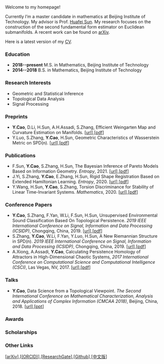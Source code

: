 Welcome to my homepage!

Currently I’m a master candidate in mathematics at Beijing Institute of Technology. My advisor is Prof. [Huafei Sun](https://math.bit.edu.cn/szdw/azcpl/js/shf/index.htm). My research focuses on the construction of the second fundamental form estimator on Euclidean submanifolds. A recent work can be found on [arXiv](https://arxiv.org/abs/1905.10725).

Here is a latest version of my [CV](cv.pdf).

### Education

- **2018--present** M.S. in Mathematics, Beijing Institute of Technology
- **2014--2018** B.S. in Mathematics, Beijing Institute of Technology 

### Research Interests

- Geometric and Statistical Inference
- Topological Data Analysis
- Signal Processing

### Preprints

- **Y.Cao**, D.Li, H.Sun, A.H.Assadi, S.Zhang, Efficient Weingarten Map and Curvature Estimation on Manifolds. [[url](https://arxiv.org/abs/1905.10725)],[[pdf](/papers-and-ppts/weingarten-v2.pdf)]
- Y.Luo, S.Zhang, **Y.Cao**, H.Sun, Geometric Characteristics of Wasserstein Metric on SPD(n). [[url](https://arxiv.org/abs/2012.07106)],[[pdf](luo-v1.pdf)]

### Publications  

- F.Sun, **Y.Cao**, S.Zhang, H.Sun, The Bayesian Inference of Pareto Models Based on Information Geometry. *Entropy*, 2021. [[url](https://www.mdpi.com/1099-4300/23/1/45)],[[pdf](entropy-sun.pdf)] 
- J.Yi, S.Zhang, **Y.Cao**, E.Zhang, H.Sun, Rigid Shape Registration Based on Extended Hamiltonian Learning. *Entropy*, 2020. [[url](https://www.mdpi.com/1099-4300/22/5/539)],[[pdf](entropy-yi.pdf)]
- Y.Wang, H.Sun, **Y.Cao**, S.Zhang, Torsion Discriminance for Stability of Linear Time-Invariant Systems. *Mathematics*, 2020. [[url](https://www.mdpi.com/2227-7390/8/3/386)],[[pdf](mathematics-wang.pdf)] 

### Conference Papers

- **Y.Cao**, S.Zhang, F.Yan, W.Li, F.Sun, H.Sun, Unsupervised Environmental Sound Classification Based On Topological Persistence. *2019 IEEE International Conference on Signal, Information and Data Processing (ICSIDP)*, Chongqing, China, 2019. [[url](https://ieeexplore.ieee.org/document/9173135)],[[pdf](icsidp2019cao.pdf)]
- S.Zhang, **Y.Cao**, W.Li, F.Yan, Y.Luo, H.Sun, A New Riemannian Structure in SPD(n). *2019 IEEE International Conference on Signal, Information and Data Processing (ICSIDP)*, Chongqing, China, 2019. [[url](https://ieeexplore.ieee.org/document/9173017)],[[pdf](icsidp2019zhang.pdf)]
- A.Xiong, A.Assadi, **Y.Cao**, Calculating Persistence Homology of Attractors in High-Dimensional Chaotic Systems, *2017 International Conference on Computational Science and Computational Intelligence (CSCI)*, Las Vegas, NV, 2017. [[url](https://ieeexplore.ieee.org/document/8560778)],[[pdf](anda2017.pdf)]

### Talks

- **Y.Cao**, Data Science from a Topological Viewpoint. *The Second International Conference on Mathematical Characterization, Analysis and Applications of Complex Information (CMCAA 2018)*, Beijing, China, 2018. [[url](https://math.bit.edu.cn/cmcaa2018/program2018/index.htm)],[[ppt](cmcaa2018.pptx)] 

### Awards

### Scholarships

### Other Links
[[arXiv](https://arxiv.org/)],[[(ORCID)](https://orcid.org/0000-0001-8856-2902)],[[ResearchGate](https://www.researchgate.net/profile/Yueqi_Cao2)],[[Github](www.github.com/yueqicao)],[[中文版](index-ch.md)]
